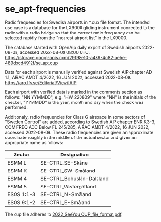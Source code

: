 # se_apt-frequencies
Radio frequencies for Swedish airports in *.cup file format. The intended use case is a database for the LX9000 gliding instrument connected to the radio with a radio bridge so that the correct radio frequency can be selected rapidly from the "nearest airport list" in the LX9000.

The database started with OpenAip daily export of Swedish airports 2022-08-08, accessed 2022-08-09 08:00 UTC.
https://storage.googleapis.com/29f98e10-a489-4c82-ae5e-489dbcd4912f/se_apt.cup

Data for each airport is manually verified against Swedish AIP chapter AD 1.1, AIRAC AMDT 4/2022, 16 JUN 2022, accessed 2022-08-09.
https://aro.lfv.se/Editorial/View/IAIP

Each airport with verified data is marked in the comments section as follows:
"NN YYMMDD", e.g. "HW 220809"
where "NN" is the initials of the checker,
"YYMMDD" is the year, month and day when the check was performed.

Additionaly, radio frequencies for Class G airspace in some sectors of "Sweden Control" are added, according to Swedish AIP chapter ENR 6.3-3, COM FREQ ACC Below FL 245/285, AIRAC AMDT 4/2022, 16 JUN 2022, accessed 2022-08-09. These radio frequencies are given an approximate coordinate roughly in the middle of the actual sector and given an appropriate name as follows:

Sector      | Designation
---         | ---
ESMM L      | SE-CTRL_SE-Skåne
ESMM K      | SE-CTRL_SW-Småland
ESMM 4      | SE-CTRL_Bohuslän-Dalsland
ESMM 5      | SE-CTRL_Västergötland
ESOS 1:1-3  | SE-CTRL_N-Småland
ESOS 9:1-2  | SE-CTRL_E-Småland

The cup file adheres to [2022_SeeYou_CUP_file_format.pdf](https://github.com/hanwe7/se_apt-frequencies/blob/1d61ece9c515cba8cf2c339ae16851a2997f4c79/2022_SeeYou_CUP_file_format.pdf).

